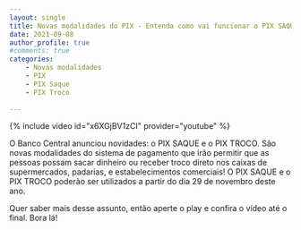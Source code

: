 ```yaml
---
layout: single
title: Novas modalidades do PIX - Entenda como vai funcionar o PIX SAQUE e o PIX TROCO
date: 2021-09-08 
author_profile: true
#comments: true
categories: 
    - Novas modalidades
    - PIX
    - PIX Saque
    - PIX Troco
    
---
```


{% include video id="x6XGjBV1zCI" provider="youtube" %}

O Banco Central anunciou novidades: o PIX SAQUE e o PIX TROCO. 
São novas modalidades do sistema de pagamento que irão permitir que as pessoas possam sacar dinheiro ou receber troco direto nos caixas de supermercados, padarias, e estabelecimentos comerciais! 
O PIX SAQUE e o PIX TROCO poderão ser utilizados a partir do dia 29 de novembro deste ano.

Quer saber mais desse assunto, então aperte o play e confira o vídeo até o final. Bora lá!
